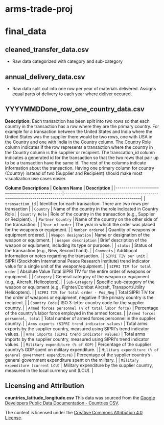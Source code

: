 # arms-trade-proj


# final_data
## cleaned_transfer_data.csv
- Raw data categorized with category and sub-category

## annual_delivery_data.csv
- Raw data split out into one row per year of materials delivered. Assigns equal parts of delivery to each year where deliver occured. 


## YYYYMMDDone_row_one_country_data.csv
**Description:** Each transaction has been split into two rows  so that each country in the transaction has a row where they are the primary country. For example for a transaction between the United States and India where the United States was the supplier there would be two rows, one with USA in the Country and one with India in the Country column. The Country Role column indicates if the row represents a transaction where the country in the Country column is the supplier or recipient. The transcation_id column indicates a generated id for the transaction so that the two rows that pair up to be a transaction have the same id. The rest of the columns indicate information about the transaction. Having one primary column for country (Country) instead of two (Supplier and Recipient) should make most visualization use cases easier. 

**Column Descriptions**
| **Column Name**                                   | **Description**                                                                                                     |
|---------------------------------------------------|---------------------------------------------------------------------------------------------------------------------|
| `transaction_id`                                  | Identifier for each transaction. There are two rows per transaction                                                                           |
| `Country`                                         | Name of the country in the role indicated in Country Role                                                           |
| `Country Role`                                    | Role of the country in the transaction (e.g., Supplier or Recipient).                                               |
| `Partner Country`                                 | Name of the country on the other side of the transaction.                                                           |
| `Year of order`                                   | The year in which the order was placed for the weapons or equipment.                                                |
| `Number ordered`                                  | Quantity of weapons or equipment ordered.                                                                           |
| `Weapon designation`                              | Name or designation of the weapon or equipment.                                                                     |
| `Weapon description`                              | Brief description of the weapon or equipment, including its type or purpose.                                        |
| `status`                                          | Status of the transaction (e.g., New, Second hand).                                                                 |
| `Comments`                                        | Additional information or notes regarding the transaction.                                                         |
| `SIPRI TIV per unit`                              | SIPRI (Stockholm International Peace Research Institute) trend indicator value for a single unit of the weapon/equipment. |
| `SIPRI TIV for total order`                       | Absolute Value Total SIPRI TIV for the entire order of weapons or equipment.                                     |
| `Category`                                        | General category of the weapon or equipment (e.g., Aircraft, Helicopters).                                          |
| `Sub-Category`                                    | Specific sub-category of the weapon or equipment (e.g., Fighter/Combat Aircraft, Transport/Utility Helicopters).    |
| `SIPRI TIV for total order - Pos_Neg`             | Total SIPRI TIV for the order of weapons or equipment, negative if the primary country is the recipient.            |
| `Country Code`                                    | ISO 3-letter country code for the supplier country.                                                                 |
| `Armed forces personnel (% of total labor force)` | Percentage of the country’s labor force employed in the armed forces.                                               |
| `Armed forces personnel, total`                  | Total number of armed forces personnel in the supplier country.                                                     |
| `Arms exports (SIPRI trend indicator values)`     | Total arms exports by the supplier country, measured using SIPRI's trend indicator values.                          |
| `Arms imports (SIPRI trend indicator values)`     | Total arms imports by the supplier country, measured using SIPRI's trend indicator values.                          |
| `Military expenditure (% of GDP)`                | Percentage of the supplier country’s GDP spent on military expenditure.                                             |
| `Military expenditure (% of general government expenditure)` | Percentage of the supplier country’s general government expenditure spent on the military.                          |
| `Military expenditure (current LCU)`             | Military expenditure by the supplier country, measured in the local currency unit (LCU).                            |



## Licensing and Attribution

**countries_latitude_longitude.csv**
This data was sourced from the [Google Developers Public Data Documentation - Countries CSV](https://developers.google.com/public-data/docs/canonical/countries_csv).

The content is licensed under the [Creative Commons Attribution 4.0 License](https://creativecommons.org/licenses/by/4.0/).


